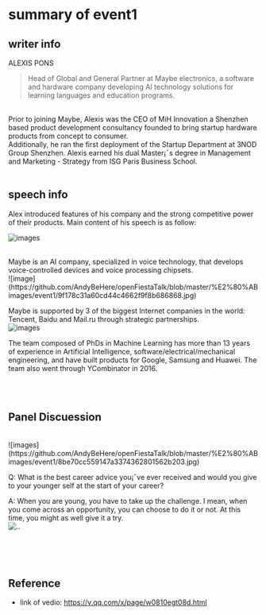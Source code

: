 # summary of event1

## writer info 
ALEXIS PONS
> Head of Global and General Partner at Maybe electronics, a software and hardware company developing AI technology solutions for learning languages and education programs.
</br>
Prior to joining Maybe, Alexis was the CEO of MiH Innovation a Shenzhen based product development consultancy founded to bring startup hardware products from concept to consumer. 
</br>
Additionally, he ran the first deployment of the Startup Department at 3NOD Group Shenzhen. Alexis earned his dual Master¡¯s degree in Management and Marketing - Strategy from ISG Paris Business School.


</br>
</br>

## speech info
Alex introduced features of his company and the strong competitive power of their products. Main content of his speech is as follow:
</br>

![images](https://github.com/AndyBeHere/openFiestaTalk/blob/master/%E2%80%ABimages/event1/85def3773cffe889f302a3fb9939759.jpg)

</br>
Maybe is an AI company, specialized in voice technology, that develops voice-controlled devices and voice processing chipsets.
</br>
![image](https://github.com/AndyBeHere/openFiestaTalk/blob/master/%E2%80%ABimages/event1/9f178c31a60cd44c4662f9f8b686868.jpg)

</br>

Maybe is supported by 3 of the biggest Internet companies in the world: Tencent, Baidu and Mail.ru through strategic partnerships.
</br>
![images](https://github.com/AndyBeHere/openFiestaTalk/blob/master/%E2%80%ABimages/event1/85ecb2094a4c4083e2911774f4b134c.jpg)
</br>

The team composed of PhDs in Machine Learning has more than 13 years of experience in Artificial Intelligence, software/electrical/mechanical engineering, and have built products for Google, Samsung and Huawei. The team also went through YCombinator in 2016.


</br>
</br>


## Panel Discuession
</br>
![images](https://github.com/AndyBeHere/openFiestaTalk/blob/master/%E2%80%ABimages/event1/8be70cc559147a3374362801562b203.jpg)

</br>

Q: What is the best career advice you¡¯ve ever received and would you give to your younger self at the start of your career?
</br>

A: When you are young, you have to take up the challenge. I mean, when you come across an opportunity, you can choose to do it or not. At this time, you might as well give it a try.
</br>
![..](../images/event1/211279664cf4fdf0dbe42a1e11c7412.jpg)

</br>


</br>
</br>

## Reference
- link of vedio: https://v.qq.com/x/page/w0810egt08d.html

